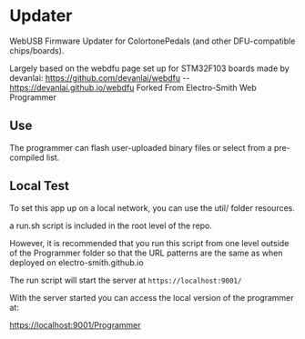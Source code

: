 # Updater

WebUSB Firmware Updater for ColortonePedals (and other DFU-compatible chips/boards).

Largely based on the webdfu page set up for STM32F103 boards made by devanlai:
https://github.com/devanlai/webdfu -- https://devanlai.github.io/webdfu
Forked From Electro-Smith Web Programmer

## Use

The programmer can flash user-uploaded binary files or select from a pre-compiled list.

## Local Test

To set this app up on a local network, you can use the util/ folder resources.

a run.sh script is included in the root level of the repo. 

However, it is recommended that you run this script from one level outside of the Programmer folder so that the URL patterns are the same as when deployed on electro-smith.github.io

The run script will start the server at `https://localhost:9001/`

With the server started you can access the local version of the programmer at:

[https://localhost:9001/Programmer](https://localhost:9001/Programmer)

